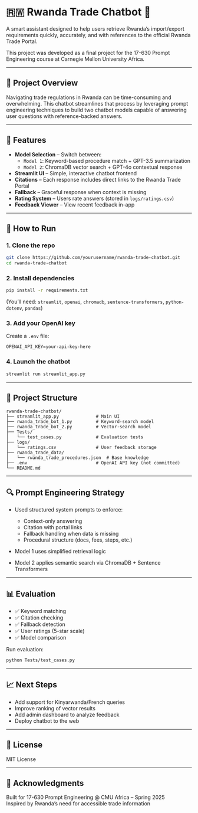 # 🇷🇼 Rwanda Trade Chatbot 🤖

A smart assistant designed to help users retrieve Rwanda’s import/export requirements quickly, accurately, and with references to the official Rwanda Trade Portal.

This project was developed as a final project for the 17-630 Prompt Engineering course at Carnegie Mellon University Africa.

---

## 📌 Project Overview

Navigating trade regulations in Rwanda can be time-consuming and overwhelming. This chatbot streamlines that process by leveraging prompt engineering techniques to build two chatbot models capable of answering user questions with reference-backed answers.

---

## 🧠 Features

- **Model Selection** – Switch between:
  - `Model 1`: Keyword-based procedure match + GPT-3.5 summarization
  - `Model 2`: ChromaDB vector search + GPT-4o contextual response
- **Streamlit UI** – Simple, interactive chatbot frontend
- **Citations** – Each response includes direct links to the Rwanda Trade Portal
- **Fallback** – Graceful response when context is missing
- **Rating System** – Users rate answers (stored in `logs/ratings.csv`)
- **Feedback Viewer** – View recent feedback in-app

---

## 🚀 How to Run

### 1. Clone the repo

```bash
git clone https://github.com/yourusername/rwanda-trade-chatbot.git
cd rwanda-trade-chatbot
```

### 2. Install dependencies

```bash
pip install -r requirements.txt
```

(You’ll need: `streamlit`, `openai`, `chromadb`, `sentence-transformers`, `python-dotenv`, `pandas`)

### 3. Add your OpenAI key

Create a `.env` file:

```
OPENAI_API_KEY=your-api-key-here
```

### 4. Launch the chatbot

```bash
streamlit run streamlit_app.py
```

---

## 📂 Project Structure

```
rwanda-trade-chatbot/
├── streamlit_app.py              # Main UI
├── rwanda_trade_bot_1.py         # Keyword-search model
├── rwanda_trade_bot_2.py         # Vector-search model
├── Tests/
│   └── test_cases.py             # Evaluation tests
├── logs/
│   └── ratings.csv               # User feedback storage
├── rwanda_trade_data/
│   └── rwanda_trade_procedures.json  # Base knowledge
├── .env                          # OpenAI API key (not committed)
└── README.md
```

---

## 🔍 Prompt Engineering Strategy

- Used structured system prompts to enforce:
  - Context-only answering
  - Citation with portal links
  - Fallback handling when data is missing
  - Procedural structure (docs, fees, steps, etc.)

- Model 1 uses simplified retrieval logic
- Model 2 applies semantic search via ChromaDB + Sentence Transformers

---

## 📊 Evaluation

- ✅ Keyword matching
- ✅ Citation checking
- ✅ Fallback detection
- ✅ User ratings (5-star scale)
- ✅ Model comparison

Run evaluation:

```bash
python Tests/test_cases.py
```

---

## 📈 Next Steps

- Add support for Kinyarwanda/French queries
- Improve ranking of vector results
- Add admin dashboard to analyze feedback
- Deploy chatbot to the web

---

## 📝 License

MIT License

---

## 🙏 Acknowledgments

Built for 17-630 Prompt Engineering @ CMU Africa – Spring 2025  
Inspired by Rwanda’s need for accessible trade information

